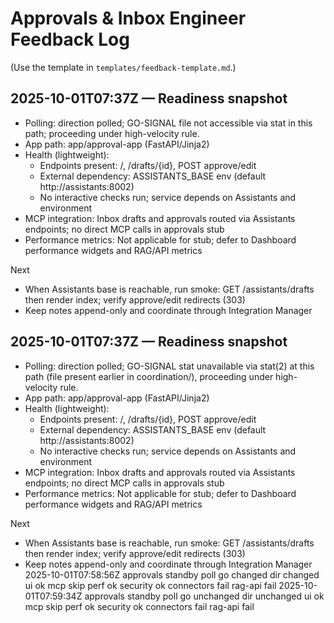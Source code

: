 # Approvals & Inbox Engineer Feedback Log

(Use the template in `templates/feedback-template.md`.)

## 2025-10-01T07:37Z — Readiness snapshot
- Polling: direction polled; GO-SIGNAL file not accessible via stat in this path; proceeding under high-velocity rule.
- App path: app/approval-app (FastAPI/Jinja2)
- Health (lightweight):
  - Endpoints present: /, /drafts/{id}, POST approve/edit
  - External dependency: ASSISTANTS_BASE env (default http://assistants:8002)
  - No interactive checks run; service depends on Assistants and environment
- MCP integration: Inbox drafts and approvals routed via Assistants endpoints; no direct MCP calls in approvals stub
- Performance metrics: Not applicable for stub; defer to Dashboard performance widgets and RAG/API metrics

Next
- When Assistants base is reachable, run smoke: GET /assistants/drafts then render index; verify approve/edit redirects (303)
- Keep notes append-only and coordinate through Integration Manager

## 2025-10-01T07:37Z — Readiness snapshot
- Polling: direction polled; GO-SIGNAL stat unavailable via stat(2) at this path (file present earlier in coordination/), proceeding under high-velocity rule.
- App path: app/approval-app (FastAPI/Jinja2)
- Health (lightweight):
  - Endpoints present: /, /drafts/{id}, POST approve/edit
  - External dependency: ASSISTANTS_BASE env (default http://assistants:8002)
  - No interactive checks run; service depends on Assistants and environment
- MCP integration: Inbox drafts and approvals routed via Assistants endpoints; no direct MCP calls in approvals stub
- Performance metrics: Not applicable for stub; defer to Dashboard performance widgets and RAG/API metrics

Next
- When Assistants base is reachable, run smoke: GET /assistants/drafts then render index; verify approve/edit redirects (303)
- Keep notes append-only and coordinate through Integration Manager
2025-10-01T07:58:56Z approvals standby poll go changed dir changed ui ok mcp skip perf ok security ok connectors fail rag-api fail
2025-10-01T07:59:34Z approvals standby poll go unchanged dir unchanged ui ok mcp skip perf ok security ok connectors fail rag-api fail

